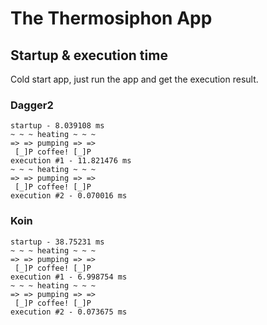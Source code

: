# The Thermosiphon App

## Startup & execution time

Cold start app, just run the app and get the execution result.

### Dagger2

```
startup - 8.039108 ms
~ ~ ~ heating ~ ~ ~
=> => pumping => =>
 [_]P coffee! [_]P 
execution #1 - 11.821476 ms
~ ~ ~ heating ~ ~ ~
=> => pumping => =>
 [_]P coffee! [_]P 
execution #2 - 0.070016 ms
```

### Koin

```
startup - 38.75231 ms
~ ~ ~ heating ~ ~ ~
=> => pumping => =>
 [_]P coffee! [_]P 
execution #1 - 6.998754 ms
~ ~ ~ heating ~ ~ ~
=> => pumping => =>
 [_]P coffee! [_]P 
execution #2 - 0.073675 ms
```

